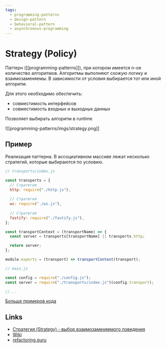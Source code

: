 ```yaml
---
tags:
  - programming-patterns
  - design-pattern
  - behavioral-pattern
  - asynchronous-programming
---
```


# Strategy (Policy)

Паттерн ([[programming-patterns]]), при котором имеется n-ое количество алгоритмов. Алгоритмы выполняют схожую логику и взаимозаменяемы. В зависимости от условия выбирается тот или иной алгоритм.

Для этого необходимо обеспечить:

- совместимость интерфейсов
- совместимость входных и выходных данных

Позволяет выбирать алгоритм в runtime

![[programming-patterns/imgs/strategy.png]]

## Пример

Реализация паттерна. В ассоциативном массиве лежат несколько стратегий, которые выбираются по условию.

```js
// transports/index.js

const transports = {
  // Стратегия
  http: require("./http.js"),
  
  // Стратегия
  ws: require("./ws.js"),
  
  // Стратегия
  fastify: require("./fastify.js"),
};

const transportContext = (transportName) => {
  const server = transports[transportName] || transports.http;

  return server;
};

module.exports = (transport) => transportContext(transport);
```

```js
// main.js

const config = require("./config.js");
const server = require("./transports/index.js")(config.transport);

//...
```

[Больше примеров кода](https://github.com/mrerberg/knowledge-base/tree/main/patterns/strategy)

## Links

- [Стратегия (Strategy) - выбор взаимозаменяемого поведения](https://www.youtube.com/watch?v=hO8VSVv0NqM&list=WL&index=2&t=3s)
- [Wiki](https://en.wikipedia.org/wiki/Strategy_pattern)
- [refactoring.guru](https://refactoring.guru/ru/design-patterns/strategy)
